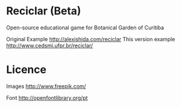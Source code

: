 # Reciclar (Beta)
Open-source educational game for Botanical Garden of Curitiba

Original Example
http://alexishida.com/reciclar
This version example
http://www.cedsmi.ufpr.br/reciclar/

Licence
=======

Images
http://www.freepik.com/

Font
http://openfontlibrary.org/pt
